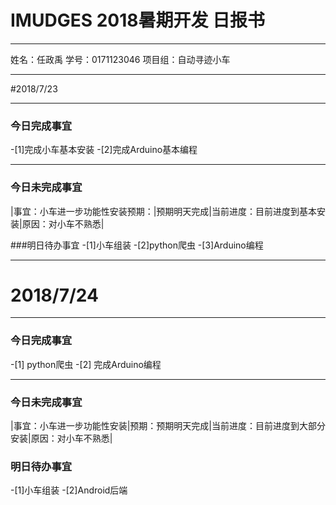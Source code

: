 # IMUDGES 2018暑期开发   日报书
-----------------

姓名：任政禹
学号：0171123046
项目组：自动寻迹小车

-----------------

#2018/7/23

-----------------

### 今日完成事宜
-[1]完成小车基本安装 
-[2]完成Arduino基本编程

-----------------

### 今日未完成事宜

|事宜：小车进一步功能性安装预期：|预期明天完成|当前进度：目前进度到基本安装|原因：对小车不熟悉|

###明日待办事宜
-[1]小车组装
-[2]python爬虫
-[3]Arduino编程

-------------

# 2018/7/24

-----------------

### 今日完成事宜
-[1] python爬虫
-[2] 完成Arduino编程

-----------------

### 今日未完成事宜

|事宜：小车进一步功能性安装|预期：预期明天完成|当前进度：目前进度到大部分安装|原因：对小车不熟悉|

### 明日待办事宜
-[1]小车组装
-[2]Android后端




